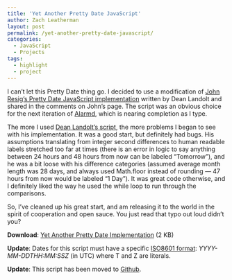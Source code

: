 ```yaml
---
title: 'Yet Another Pretty Date JavaScript'
author: Zach Leatherman
layout: post
permalink: /yet-another-pretty-date-javascript/
categories:
  - JavaScript
  - Projects
tags:
  - highlight
  - project
---
```


I can’t let this Pretty Date thing go. I decided to use a modification of [John Resig’s Pretty Date JavaScript implementation][1] written by Dean Landolt and shared in the comments on John’s page. The script was an obvious choice for the next iteration of [Alarmd][2], which is nearing completion as I type.

 [1]: http://ejohn.org/blog/javascript-pretty-date/
 [2]: http://www.zachleat.com/web/2007/06/18/wake-up-to-youtube-on-my-internet-alarm-clock/

The more I used [Dean Landolt’s script][3], the more problems I began to see with his implementation. It was a good start, but definitely had bugs. His assumptions translating from integer second differences to human readable labels stretched too far at times (there is an error in logic to say anything between 24 hours and 48 hours from now can be labeled “Tomorrow”), and he was a bit loose with his difference categories (assumed average month length was 28 days, and always used Math.floor instead of rounding — 47 hours from now would be labeled “1 Day”). It was great code otherwise, and I definitely liked the way he used the while loop to run through the comparisons.

 [3]: http://deanlandolt.com/archives/163

So, I’ve cleaned up his great start, and am releasing it to the world in the spirit of cooperation and open sauce. You just read that typo out loud didn’t you?

**Download**: [Yet Another Pretty Date Implementation][4] (2 KB)

 [4]: http://www.zachleat.com/Lib/jquery/humane.js

**Update**: Dates for this script must have a specific [ISO8601 format][5]: *YYYY-MM-DDTHH:MM:SSZ* (in UTC) where T and Z are literals.

 [5]: http://en.wikipedia.org/wiki/ISO_8601

**Update**: This script has been moved to [Github][6].

 [6]: http://github.com/zachleat/Humane-Dates